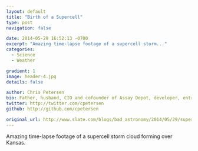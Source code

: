 ```yaml
---
layout: default
title: "Birth of a Supercell"
type: post
navigation: false

date: 2014-05-29 16:52:13 -0700
excerpt: "Amazing time-lapse footage of a supercell storm..."
categories:
  - Science
  - Weather

gradient: 1
image: header-4.jpg
details: false

author: Chris Petersen
bio: Father, husband, CIO and cofounder of Assay Depot, developer, entrepreneur and technologist.
twitter: http://twitter.com/cpetersen
github: http://github.com/cpetersen

original_url: http://www.slate.com/blogs/bad_astronomy/2014/05/29/supercells_time_lapse_birth_of_huge_storm_systems.html
---
```



Amazing time-lapse footage of a supercell storm cloud forming over Kansas.
